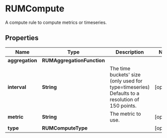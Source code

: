 # RUMCompute

A compute rule to compute metrics or timeseries.

## Properties

| Name            | Type                       | Description                                                                                             | Notes      |
| --------------- | -------------------------- | ------------------------------------------------------------------------------------------------------- | ---------- |
| **aggregation** | **RUMAggregationFunction** |                                                                                                         |
| **interval**    | **String**                 | The time buckets&#39; size (only used for type&#x3D;timeseries) Defaults to a resolution of 150 points. | [optional] |
| **metric**      | **String**                 | The metric to use.                                                                                      | [optional] |
| **type**        | **RUMComputeType**         |                                                                                                         | [optional] |
